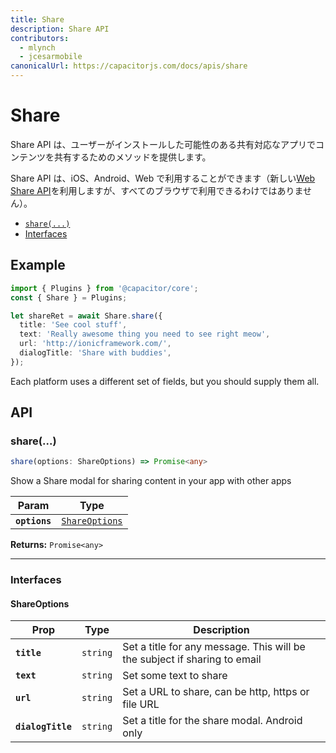 ```yaml
---
title: Share
description: Share API
contributors:
  - mlynch
  - jcesarmobile
canonicalUrl: https://capacitorjs.com/docs/apis/share
---
```


<plugin-platforms platforms="pwa,ios,android"></plugin-platforms>

# Share

Share API は、ユーザーがインストールした可能性のある共有対応なアプリでコンテンツを共有するためのメソッドを提供します。

Share API は、iOS、Android、Web で利用することができます（新しい[Web Share API](https://developers.google.com/web/updates/2016/09/navigator-share)を利用しますが、すべてのブラウザで利用できるわけではありません）。

<docgen-index>

- [`share(...)`](#share)
- [Interfaces](#interfaces)

</docgen-index>

## Example

```typescript
import { Plugins } from '@capacitor/core';
const { Share } = Plugins;

let shareRet = await Share.share({
  title: 'See cool stuff',
  text: 'Really awesome thing you need to see right meow',
  url: 'http://ionicframework.com/',
  dialogTitle: 'Share with buddies',
});
```

Each platform uses a different set of fields, but you should supply them all.

## API

<docgen-api>
<!--Update the source file JSDoc comments and rerun docgen to update the docs below-->

### share(...)

```typescript
share(options: ShareOptions) => Promise<any>
```

Show a Share modal for sharing content in your app with other apps

| Param         | Type                                                  |
| ------------- | ----------------------------------------------------- |
| **`options`** | <code><a href="#shareoptions">ShareOptions</a></code> |

**Returns:** <code>Promise&lt;any&gt;</code>

---

### Interfaces

#### ShareOptions

| Prop              | Type                | Description                                                               |
| ----------------- | ------------------- | ------------------------------------------------------------------------- |
| **`title`**       | <code>string</code> | Set a title for any message. This will be the subject if sharing to email |
| **`text`**        | <code>string</code> | Set some text to share                                                    |
| **`url`**         | <code>string</code> | Set a URL to share, can be http, https or file URL                        |
| **`dialogTitle`** | <code>string</code> | Set a title for the share modal. Android only                             |

</docgen-api>
